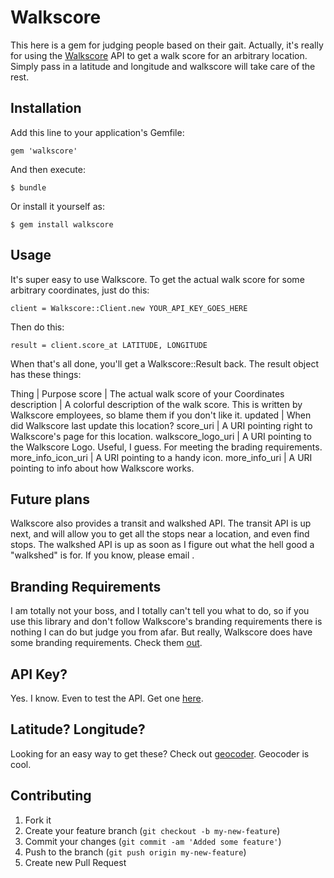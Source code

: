 # Walkscore

This here is a gem for judging people based on their gait. Actually, it's really for using the [Walkscore](http://www.walkscore.com/ "better than driving, I suppose") API to get a walk score for an arbitrary location. Simply pass in a latitude and longitude and walkscore will take care of the rest.

## Installation

Add this line to your application's Gemfile:

    gem 'walkscore'

And then execute:

    $ bundle

Or install it yourself as:

    $ gem install walkscore

## Usage

It's super easy to use Walkscore. To get the actual walk score for some arbitrary coordinates, just do this:

    client = Walkscore::Client.new YOUR_API_KEY_GOES_HERE

Then do this:

	result = client.score_at LATITUDE, LONGITUDE

When that's all done, you'll get a Walkscore::Result back. The result object has these things:

Thing				| Purpose
score				| The actual walk score of your Coordinates
description			| A colorful description of the walk score. This is written by Walkscore employees, so blame them if you don't like it.
updated				| When did Walkscore last update this location?
score_uri			| A URI pointing right to Walkscore's page for this location.
walkscore_logo_uri	| A URI pointing to the Walkscore Logo. Useful, I guess. For meeting the brading requirements.
more_info_icon_uri	| A URI pointing to a handy icon.
more_info_uri		| A URI pointing to info about how Walkscore works.

## Future plans

Walkscore also provides a transit and walkshed API. The transit API is up next, and will allow you to get all the stops near a location, and even find stops. The walkshed API is up as soon as I figure out what the hell good a "walkshed" is for. If you know, please email <kenneth dot pullen at gmail dot com>.

## Branding Requirements

I am totally not your boss, and I totally can't tell you what to do, so if you use this library and don't follow Walkscore's branding requirements there is nothing I can do but judge you from afar. But really, Walkscore does have some branding requirements. Check them [out](http://www.walkscore.com/professional/branding-requirements.php "Brrraaannnndddiiiiiinnnnggggg").

## API Key?

Yes. I know. Even to test the API. Get one [here](http://www.walkscore.com/professional/api-sign-up.php "At least there's no cost").

## Latitude? Longitude?

Looking for an easy way to get these? Check out [geocoder](https://github.com/alexreisner/geocoder). Geocoder is cool.

## Contributing

1. Fork it
2. Create your feature branch (`git checkout -b my-new-feature`)
3. Commit your changes (`git commit -am 'Added some feature'`)
4. Push to the branch (`git push origin my-new-feature`)
5. Create new Pull Request